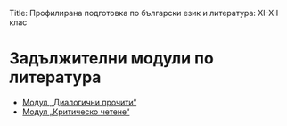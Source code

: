 Title: Профилирана подготовка по български език и литература: XI-XII клас

# Задължителни модули по литература

* [Модул „Диалогични прочити“](/collections/school/profil-xi-xii-class/dialogichni-prochiti)
* [Модул „Критическо четене“](/collections/school/profil-xi-xii-class/kritichesko-chetene)
